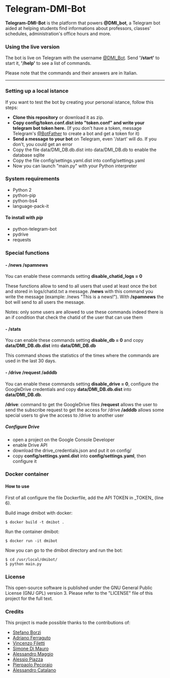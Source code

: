 # Telegram-DMI-Bot

**Telegram-DMI-Bot** is the platform that powers **@DMI_bot**, a Telegram bot aided at helping students find informations about professors, classes' schedules, administration's office hours and more.

### Using the live version
The bot is live on Telegram with the username [@DMI_Bot](https://telegram.me/DMI_Bot).
Send **'/start'** to start it, **'/help'** to see a list of commands.

Please note that the commands and their answers are in Italian.

--- 

### Setting up a local istance
If you want to test the bot by creating your personal istance, follow this steps:
* **Clone this repository** or download it as zip.
* **Copy config/token.conf.dist into "token.conf" and write your telegram bot token here.** (If you don't have a token, message Telegram's [@BotFather](http://telegram.me/Botfather) to create a bot and get a token for it)
* **Send a message to your bot** on Telegram, even '/start' will do. If you don't, you could get an error
* Copy the file data/DMI_DB.db.dist into data/DMI_DB.db to enable the database sqlite
* Copy the file config/settings.yaml.dist into config/settings.yaml
* Now you can launch "main.py" with your Python interpreter

### System requirements

- Python 2
- python-pip
- python-bs4
- language-pack-it

#### To install with *pip*

- python-telegram-bot
- pydrive
- requests

### Special functions

#### - /news /spamnews

You can enable these commands setting **disable_chatid_logs = 0**

These functions allow to send to all users that used at least once the bot and stored in logs/chatid.txt a message.
**/news** with this command you write the message (example: /news "This is a news!").
With **/spamnews** the bot will send to all users the message.

Notes: only some users are allowed to use these commands indeed there is an if condition that check the chatid of the user that can use them

#### - /stats
You can enable these commands setting **disable_db = 0** and copy **data/DMI_DB.db.dist** into **data/DMI_DB.db**

This command shows the statistics of the times where the commands are used in the last 30 days.

#### - /drive /request /adddb
You can enable these commands setting **disable_drive = 0**, configure the GoogleDrive credentials and copy **data/DMI_DB.db.dist** into **data/DMI_DB.db**.

**/drive**: command to get the GoogleDrive files
**/request** allows the user to send the subscribe request to get the access for /drive
**/adddb** allows some special users to give the access to /drive to another user

##### **Configure Drive**
- open a project on the Google Console Developer
- enable Drive API
- download the drive_credentials.json and put it on config/
- copy **config/settings.yaml.dist** into **config/settings.yaml**, then configure it

### Docker container

#### How to use

First of all configure the file Dockerfile, add the API TOKEN in \_TOKEN\_ (line 6).

Build image dmibot with docker:

```
$ docker build -t dmibot .
```

Run the container dmibot:

```
$ docker run -it dmibot
```

Now you can go to the dmibot directory and run the bot:

```
$ cd /usr/local/dmibot/
$ python main.py
```

### License
This open-source software is published under the GNU General Public License (GNU GPL) version 3. Please refer to the "LICENSE" file of this project for the full text.

### Credits
This project is made possible thanks to the contributions of:

- [Stefano Borzì](https://github.com/Helias)
- [Adriano Ferraguto](https://github.com/adrianoferraguto)
- [Vincenzo Filetti](https://github.com/veeenz)
- [Simone Di Mauro](https://github.com/simone989)
- [Alessandro Maggio](https://github.com/Tkd-alex)
- [Alessio Piazza](https://github.com/Squalex95)
- [Pierpaolo Pecoraio](https://github.com/Pierpaolo791)
- [Alessandro Catalano](https://github.com/Wornairz)
